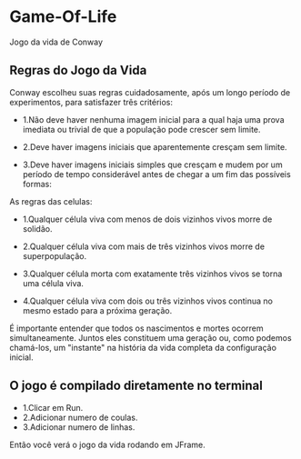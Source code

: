 # Game-Of-Life
Jogo da vida de Conway

## Regras do Jogo da Vida
Conway escolheu suas regras cuidadosamente, após um longo período de experimentos, para satisfazer três critérios:

- 1.Não deve haver nenhuma imagem inicial para a qual haja uma prova imediata ou trivial de que a população pode crescer sem limite.

- 2.Deve haver imagens iniciais que aparentemente cresçam sem limite.

- 3.Deve haver imagens iniciais simples que cresçam e mudem por um período de tempo considerável antes de chegar a um fim das possíveis formas:
  
As regras das celulas:

- 1.Qualquer célula viva com menos de dois vizinhos vivos morre de solidão.

- 2.Qualquer célula viva com mais de três vizinhos vivos morre de superpopulação.

- 3.Qualquer célula morta com exatamente três vizinhos vivos se torna uma célula viva.

- 4.Qualquer célula viva com dois ou três vizinhos vivos continua no mesmo estado para a próxima geração.

É importante entender que todos os nascimentos e mortes ocorrem simultaneamente. Juntos eles constituem uma geração ou, como podemos chamá-los, um "instante" na história da vida completa da configuração inicial.

## O jogo é compilado diretamente no terminal
- 1.Clicar em Run.
- 2.Adicionar numero de coulas.
- 3.Adicionar numero de linhas. 

Então você verá o jogo da vida rodando em JFrame.